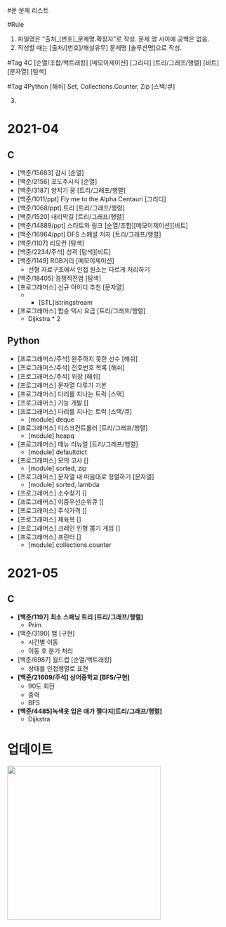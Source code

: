 #푼 문제 리스트

#Rule
1. 파일명은 "출처_[번호]_문제명.확장자"로 작성. 문제 명 사이에 공백은 없음.
2. 작성할 때는 [출처/[번호]/해설유무] 문제명 [솔루션명]으로 작성.

#Tag 4C
[순열/조합/백트래킹]
[메모이제이션]
[그리디]
[트리/그래프/행렬]
[비트]
[문자열]
[탐색]

#Tag 4Python
[해쉬] Set, Collections.Counter, Zip
[스택/큐]


3. 
# 2021-04 
## C
- [백준/15683] 감시 [순열]
- [백준/2156] 포도주시식 [순열]
- [백준/3187] 양치기 꿍 [트리/그래프/행렬]
- [백준/1011/ppt] Fly me to the Alpha Centauri [그리디]
- [백준/1068/ppt] 트리 [트리/그래프/행령]
- [백준/1520] 내리막길 [트리/그래프/행렬]
- [백준/14889/ppt] 스타트와 링크 [순열/조합][메모이제이션][비트]
- [백준/16964/ppt] DFS 스폐셜 저지 [트리/그래프/행렬]
- [백준/1107] 리모컨 [탐색]
- [백준/2234/주석] 성곽 [탐색][비트]
- [백준/1149] RGB거리 [메모이제이션]
  - 선형 자료구조에서 인접 원소는 다르게 처리하기 
- [백준/18405] 경쟁적전염 [탐색]
- [프로그래머스] 신규 아이디 추천 [문자열]
  -   - [STL]istringstream
- [프로그래머스] 합승 택시 요금 [트리/그래프/행렬]
  - Dijkstra * 2

## Python
- [프로그래머스/주석] 완주하지 못한 선수 [해쉬]
- [프로그래머스/주석] 전호번호 목록 [해쉬]
- [프로그래머스/주석] 위장 [해쉬]
- [프로그래머스] 문자열 다루기 기본  
- [프로그래머스] 다리를 지나는 트럭 [스택]
- [프로그래머스] 기능 개발 []
- [프로그래머스] 다리를 지나는 트럭 [스택/큐]
  - [module] deque
- [프로그래머스] 디스크컨트롤러 [트리/그래프/행렬]
  - [module] heapq
- [프로그래머스] 메뉴 리뉴얼 [트리/그래프/행렬]
  - [module] defaultdict
- [프로그래머스] 모의 고사 []
  - [module] sorted, zip
- [프로그래머스] 문자열 내 마음대로 정렬하기 [문자열]
  - [module] sorted, lambda
- [프로그래머스] 소수찾기 []
- [프로그래머스] 이중우선순위큐 []
- [프로그래머스] 주식가격 []
- [프로그래머스] 체육복 []
- [프로그래머스] 크레인 인형 뽑기 게임 []
- [프로그래머스] 프린터 []
  - [module] collections.counter

# 2021-05
## C
- **[백준/1197] 최소 스패닝 트리 [트리/그래프/행렬]**
  - Prim
- [백준/3190] 뱀 [구현]
  - 시간별 이동
  - 이동 후 분기 처리
- [백준/6987] 월드컵 [순열/백트래킹]
  - 상태를 인접행렬로 표현
- **[백준/21609/주석] 상어중학교 [BFS/구현]**
  - 90도 회전
  - 중력
  - BFS
- **[백준/4485]녹색옷 입은 애가 젤다지[트리/그래프/행렬]**
  - Dijkstra

# 업데이트
<img src=링크 width=350>



